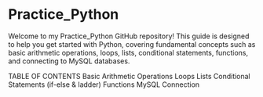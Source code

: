 # Practice_Python

Welcome to my Practice_Python GitHub repository! 
This guide is designed to help you get started with Python, covering fundamental concepts such as basic arithmetic operations, loops, lists, conditional statements, functions, and connecting to MySQL databases.


TABLE OF CONTENTS
Basic Arithmetic Operations
Loops
Lists
Conditional Statements (if-else & ladder)
Functions
MySQL Connection
